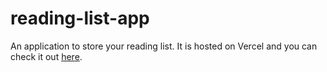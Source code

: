 # reading-list-app
An application to store your reading list. It is hosted on Vercel and you can check it out [here](https://artbysourish-h26wk3yrv-sourish215.vercel.app/).
